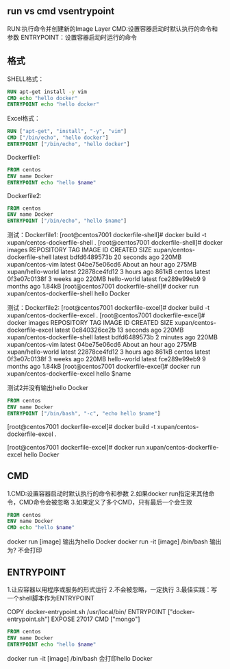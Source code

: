 ## run vs cmd vsentrypoint

RUN:执行命令并创建新的Image Layer
CMD:设置容器启动时默认执行的命令和参数
ENTRYPOINT：设置容器启动时运行的命令

## 格式

SHELL格式：

```dockerfile
RUN apt-get install -y vim
CMD echo "hello docker"
ENTRYPOINT echo "hello docker"
```



Excel格式：

```dockerfile
RUN ["apt-get", "install", "-y", "vim"]
CMD ["/bin/echo", "hello docker"]
ENTRYPOINT ["/bin/echo", "hello docker"]
```





Dockerfile1:

```dockerfile
FROM centos
ENV name Docker
ENTRYPOINT echo "hello $name"
```



Dockerfile2:

```dockerfile
FROM centos
ENV name Docker
ENTRYPOINT ["/bin/echo", "hello $name"]
```



测试：Dockerfile1:
[root@centos7001 dockerfile-shell]# docker build -t xupan/centos-dockerfile-shell .
[root@centos7001 dockerfile-shell]# docker images
REPOSITORY                      TAG                 IMAGE ID            CREATED             SIZE
xupan/centos-dockerfile-shell   latest              bdfd6489573b        20 seconds ago      220MB
xupan/centos-vim                latest              04be75e06cd6        About an hour ago   275MB
xupan/hello-world               latest              22878ce4fd12        3 hours ago         861kB
centos                          latest              0f3e07c0138f        3 weeks ago         220MB
hello-world                     latest              fce289e99eb9        9 months ago        1.84kB
[root@centos7001 dockerfile-shell]# docker run xupan/centos-dockerfile-shell 
hello Docker



测试：Dockerfile2:
[root@centos7001 dockerfile-excel]# docker build -t xupan/centos-dockerfile-excel .
[root@centos7001 dockerfile-excel]# docker images
REPOSITORY                      TAG                 IMAGE ID            CREATED             SIZE
xupan/centos-dockerfile-excel   latest              0c840326ce2b        13 seconds ago      220MB
xupan/centos-dockerfile-shell   latest              bdfd6489573b        2 minutes ago       220MB
xupan/centos-vim                latest              04be75e06cd6        About an hour ago   275MB
xupan/hello-world               latest              22878ce4fd12        3 hours ago         861kB
centos                          latest              0f3e07c0138f        3 weeks ago         220MB
hello-world                     latest              fce289e99eb9        9 months ago        1.84kB
[root@centos7001 dockerfile-excel]# docker run xupan/centos-dockerfile-excel
hello $name

测试2并没有输出hello Docker

```dockerfile
FROM centos
ENV name Docker
ENTRYPOINT ["/bin/bash", "-c", "echo hello $name"]
```

[root@centos7001 dockerfile-excel]# docker build -t xupan/centos-dockerfile-excel .

[root@centos7001 dockerfile-excel]# docker run xupan/centos-dockerfile-excel
hello Docker





## CMD

1.CMD:设置容器启动时默认执行的命令和参数
2.如果docker run指定来其他命令，CMD命令会被忽略
3.如果定义了多个CMD，只有最后一个会生效

```dockerfile
FROM centos
ENV name Docker
CMD echo "hello $name"
```

docker run [image]     输出为hello Docker
docker run -it [image] /bin/bash 输出为? 不会打印



## ENTRYPOINT

1.让应容器以用程序或服务的形式运行
2.不会被忽略，一定执行
3.最佳实践：写一个shell脚本作为ENTRYPOINT

COPY docker-entrypoint.sh /usr/local/bin/
ENTRYPOINT ["docker-entrypoint.sh"] 
EXPOSE 27017
CMD ["mongo"]



```dockerfile
FROM centos
ENV name Docker
ENTRYPOINT echo "hello $name"
```

docker run -it [image] /bin/bash 会打印hello Docker